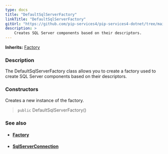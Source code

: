 ```yaml
---
type: docs
title: "DefaultSqlServerFactory"
linkTitle: "DefaultSqlServerFactory"
gitUrl: "https://github.com/pip-services4/pip-services4-dotnet/tree/main/pip-services4-messaging-dotnet"
description: > 
    Creates SQL Server components based on their descriptors.
---
```


**Inherits:** [Factory](../../../components/build/factory)

### Description

The DefaultSqlServerFactory class allows you to create a factory used to create SQL Server components based on their descriptors.

### Constructors

Creates a new instance of the factory.

> `public` DefaultSqlServerFactory()


### See also
- #### [Factory](../../../components/build/factory)
- #### [SqlServerConnection](../../connect/sqlserver_connection) 

